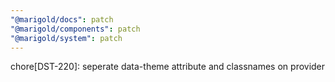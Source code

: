 ```yaml
---
"@marigold/docs": patch
"@marigold/components": patch
"@marigold/system": patch
---
```


chore[DST-220]: seperate data-theme attribute and classnames on provider
